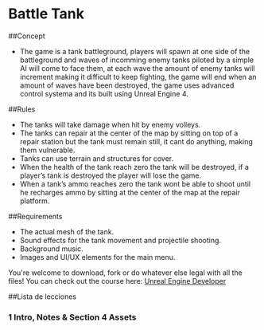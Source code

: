 # Battle Tank

##Concept
* The game is a tank battleground, players will spawn at one side of the battleground and waves of incomming enemy tanks piloted by a simple AI will come to face them, at each wave the amount of enemy tanks will increment making it difficult to keep fighting, the game will end when an amount of waves have been destroyed, the game uses advanced control systema and its built using Unreal Engine 4.

##Rules
* The tanks will take damage when hit by enemy volleys.
* The tanks can repair at the center of the map by sitting on top of a repair station but the tank must remain still, it cant do anything, making them vulnerable.
* Tanks can use terrain and structures for cover.
* When the health of the tank reach zero the tank will be destroyed, if a player’s tank is destroyed the player will lose the game.
* When a tank’s ammo reaches zero the tank wont be able to shoot until he recharges ammo by sitting at the center of the map at the repair platform.

##Requirements
* The actual mesh of the tank.
* Sound effects for the tank movement and projectile shooting.
* Background music.
* Images and UI/UX elements for the main menu.    

You're welcome to download, fork or do whatever else legal with all the files! You can check out the course here: [Unreal Engine Developer]( http://gdev.tv/urcgithub)

##Lista de lecciones
### 1 Intro, Notes & Section 4 Assets ###
